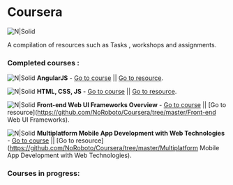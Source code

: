 # Coursera
![N|Solid](http://archiveteam.org/images/4/49/Coursera_logo.png)

A compilation of resources such as Tasks , workshops and assignments.
### Completed  courses :

 ![N|Solid](https://www.angularjs.org/favicon.ico) **AngularJS**  - [Go to course](https://www.coursera.org/learn/angular-js) ||  [Go to resource](https://github.com/NoRoboto/Coursera/tree/master/AngularJs).

 ![N|Solid](https://cdn0.iconfinder.com/data/icons/HTML5/64/HTML_Logo.png) **HTML, CSS, JS**  - [Go to course](https://www.coursera.org/learn/html-css-javascript) ||  [Go to resource](https://github.com/NoRoboto/Coursera/tree/master/HTML%20-%20CSS%20-%20JS).
 
 ![N|Solid](http://files.softicons.com/download/social-media-icons/classic-social-media-icons-by-brainleaf/png/64x64/bootstrap-icon.png)
**Front-end Web UI Frameworks Overview**  - [Go to course](https://www.coursera.org/learn/web-frameworks) ||  [Go to resource](https://github.com/NoRoboto/Coursera/tree/master/Front-end Web UI Frameworks).

 ![N|Solid](http://d2.alternativeto.net/dist/icons/ionic_91428.png?width=64&height=64&mode=crop&upscale=false)
**Multiplatform Mobile App Development with Web Technologies**  - [Go to course](https://www.coursera.org/learn/hybrid-mobile-development) ||  [Go to resource](https://github.com/NoRoboto/Coursera/tree/master/Multiplatform Mobile App Development with Web Technologies).

### Courses in progress:



